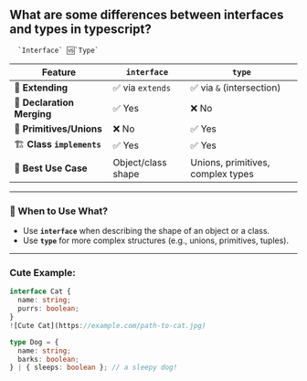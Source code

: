 ## What are some differences between interfaces and types in typescript?

      `Interface` 🆚`Type`

| Feature | `interface` | `type` |
|--------|-------------|--------|
| 🧬 **Extending** | ✅ via `extends` | ✅ via `&` (intersection) |
| 🧩 **Declaration Merging** | ✅ Yes | ❌ No |
| 🧪 **Primitives/Unions** | ❌ No | ✅ Yes |
| 🏗️ **Class `implements`** | ✅ Yes | ✅ Yes |
| 🎯 **Best Use Case** | Object/class shape | Unions, primitives, complex types |

---

### 🎀 When to Use What?

- Use **`interface`** when describing the shape of an object or a class.
- Use **`type`** for more complex structures (e.g., unions, primitives, tuples).

---

### Cute Example:

```ts
interface Cat {
  name: string;
  purrs: boolean;
}
![Cute Cat](https://example.com/path-to-cat.jpg)

type Dog = {
  name: string;
  barks: boolean;
} | { sleeps: boolean }; // a sleepy dog!

 
